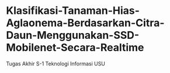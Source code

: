 # Klasifikasi-Tanaman-Hias-Aglaonema-Berdasarkan-Citra-Daun-Menggunakan-SSD-Mobilenet-Secara-Realtime
Tugas Akhir S-1 Teknologi Informasi USU
